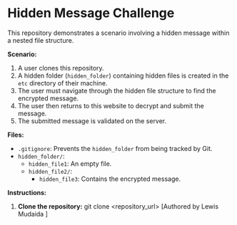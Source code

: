# Hidden Message Challenge

This repository demonstrates a scenario involving a hidden message within a nested file structure.

**Scenario:**

1. A user clones this repository.
2. A hidden folder (`hidden_folder`) containing hidden files is created in the `etc` directory of their machine.
3. The user must navigate through the hidden file structure to find the encrypted message.
4. The user then returns to this website to decrypt and submit the message.
5. The submitted message is validated on the server.

**Files:**

*   `.gitignore`: Prevents the `hidden_folder` from being tracked by Git.
*   `hidden_folder/`: 
    *   `hidden_file1`: An empty file.
    *   `hidden_file2/`: 
        *   `hidden_file3`: Contains the encrypted message.

**Instructions:**

1. **Clone the repository:** 
   git clone <repository_url>
                                                   [Authored by Lewis Mudaida  ]

   

